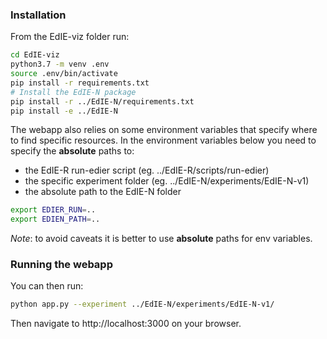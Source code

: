 ### Installation

From the EdIE-viz folder run:
```bash
cd EdIE-viz
python3.7 -m venv .env
source .env/bin/activate
pip install -r requirements.txt
# Install the EdIE-N package
pip install -r ../EdIE-N/requirements.txt
pip install -e ../EdIE-N
```

The webapp also relies on some environment variables that specify where to find specific resources.
In the environment variables below you need to specify the **absolute** paths to:

* the EdIE-R run-edier script (eg. ../EdIE-R/scripts/run-edier)
* the specific experiment folder (eg. ../EdIE-N/experiments/EdIE-N-v1)
* the absolute path to the EdIE-N folder

```bash
export EDIER_RUN=..
export EDIEN_PATH=..
```

*Note*: to avoid caveats it is better to use **absolute** paths for env variables.

### Running the webapp

You can then run:
```bash
python app.py --experiment ../EdIE-N/experiments/EdIE-N-v1/
```

Then navigate to http://localhost:3000 on your browser.
